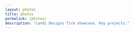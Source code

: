 ```yaml
---
layout: photos
title: photos
permalink: /photos/
description: "Landi Designs firm showcase. Key projects."
---
```

